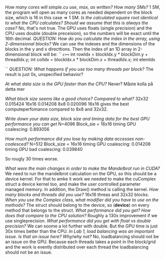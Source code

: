 *How many cores will simple.cu use, max, as written? How many SMs?*
1 SM, the program will open as many cores as needed dependent on the block size, which is 16 in this case => 1 SM. 
*Is the calculated square root identical to what the CPU calculates? Should we assume that this is always the case?*
No, that's not true. The GPU uses floats (single precision) and the CPU uses double (double preceision), so the numbers will be exact until the 16th decimal. 
*QUESTION: How do you calculate the index in the array, using 2-dimensional blocks?*
We can use the indexes and the dimensions of the blocks in the y and x directtions. Then the index of an 1D array in 2-dimensional block will be:
`` `c++`
    int rowIdx = blockIdx.y * blockDim.y + threadIdx.y;
    int colIdx = blockIdx.x * blockDim.x + threadIdx.x;
    int elemIdx

``
*QUESTION: What happens if you use too many threads per block?*
The result is just 0s, unspecified behavior?

*At what data size is the GPU faster than the CPU?*
Never? Måste kolla på detta mer

*What block size seems like a good choice? Compared to what?* 
32x32 0.015424 
16x16 0.014208 
8x8 0.020096
16x16 gives the best computeperfomance compared to 8x8 and 32x32.

*Write down your data size, block size and timing data for the best GPU performance you can get*
N=4096
Block_sie = 16x16
timing GPU coalescing: 0.893056 

*How much performance did you lose by making data accesses non-coalesced?*
N=512 
Block_size = 16x16
timing GPU coalescing: 0.014208 
timing GPU bad coalescing: 0.039840 

So rougly 30 times worse.

*What were the main changes in order to make the Mandelbrot run in CUDA?*
We need to run the mandelbrot calculation on the GPU, so this should be a device kernel. For that to amke it work we needed to make the cuComplex struct a device kernel too, and make the user controlled parameter managed memory.
In addition, the Draw() method is calling the kernel. 
*How many blocks and threads did you use?*
16x16 threas and 32x32 blocks.  
*When you use the Complex class, what modifier did you have to use on the methods?*
The struct should belong to the device, so (__device__) on every method that belongs to the struct.
*What performance did you get? How does that compare to the CPU solution?*
Roughly a 130x improvement if we use singleprecision.
*What performance did you get with float vs double precision?*
We can soome a lot further with double. But the GPU time is just 30x times better than the CPU. 
*In Lab 1, load balancing was an important issue. Is that an issue here? Why/why not?*
No, loadbalancing should not be an issue on the GPU. Because each threads takes a point in the block/grid and the work is evently distributed over each thread the loadbalancing should not be an issue. 